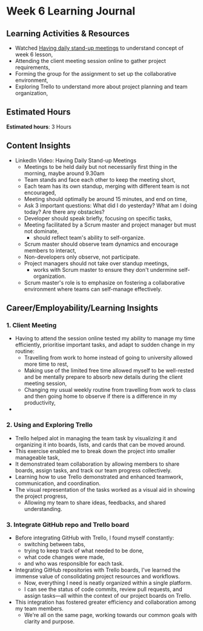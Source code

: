 # Week 6 Learning Journal <br/>

## Learning Activities & Resources
* Watched [Having daily stand-up meetings](https://www.linkedin.com/learning/agile-at-work-driving-productive-agile-meetings/having-daily-stand-up-meetings-2?u=2223545) to understand concept of week 6 lesson,
* Attending the client meeting session online to gather project requirements,
* Forming the group for the assignment to set up the collaborative environment,
* Exploring Trello to understand more about project planning and team organization,


## Estimated Hours
**Estimated hours**: 3 Hours

## Content Insights
* LinkedIn Video: Having Daily Stand-up Meetings
  - Meetings to be held daily but not necessarily first thing in the morning, maybe around 9.30am
  - Team stands and face each other to keep the meeting short,
  - Each team has its own standup, merging with different team is not encouraged,
  - Meeting should optimally be around 15 minutes, and end on time,
  - Ask 3 important questions: What did I do yesterday? What am I doing today? Are there any obstacles?
  - Developer should speak briefly, focusing on specific tasks,
  - Meeting facilitated by a Scrum master and project manager but must not dominate,
    - should reflect team's ability to self-organize.
  - Scrum master should observe team dynamics and encourage members to interact,
  - Non-developers only observe, not participate.
  - Project managers should not take over standup meetings,
    - works with Scrum master to ensure they don't undermine self-organization.
  - Scrum master's role is to emphasize on fostering a collaborative environment where teams can self-manage effectively.



## Career/Employability/Learning Insights

### 1. Client Meeting <br>
  - Having to attend the session online tested my ability to manage my time efficiently, prioritise important tasks, and adapt to sudden change in my routine:
    - Travelling from work to home instead of going to university allowed more time to rest,
    - Making use of the limited free time allowed myself to be well-rested and be mentally prepare to absorb new details during the client meeting session,
    - Changing my usual weekly routine from travelling from work to class and then going home to observe if there is a difference in my productivity,
  - 

### 2. Using and Exploring Trello<br>
  - Trello helped alot in managing the team task by visualizing it and organizing it into boards, lists, and cards that can be moved around.
  - This exercise enabled me to break down the project into smaller manageable task,
  - It demonstrated team collaboration by allowing members to share boards, assign tasks, and track our team progress collectively.
  - Learning how to use Trello demonstrated and enhanced teamwork, communication, and coordination.
  - The visual representation of the tasks worked as a visual aid in showing the project progress,
    - Allowing my team to share ideas, feedbacks, and shared understanding.


### 3. Integrate GitHub repo and Trello board<br>
  - Before integrating GitHub with Trello, I found myself constantly:
    - switching between tabs, 
    - trying to keep track of what needed to be done,
    - what code changes were made, 
    - and who was responsible for each task. 
  - Integrating GitHub repositories with Trello boards, I've learned the immense value of consolidating project resources and workflows. 
    - Now, everything I need is neatly organized within a single platform. 
    - I can see the status of code commits, review pull requests, and assign tasks—all within the context of our project boards on Trello.
  - This integration has fostered greater efficiency and collaboration among my team members. 
    - We're all on the same page, working towards our common goals with clarity and purpose.

